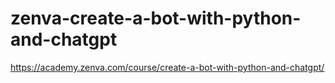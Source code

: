 # zenva-create-a-bot-with-python-and-chatgpt
https://academy.zenva.com/course/create-a-bot-with-python-and-chatgpt/
